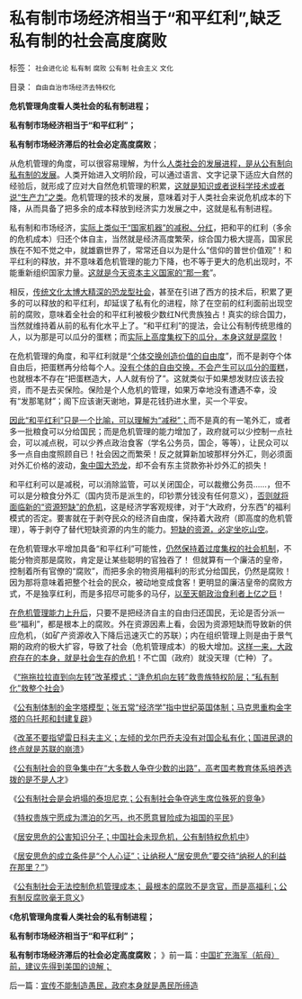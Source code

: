 # 私有制市场经济相当于“和平红利”,缺乏私有制的社会高度腐败

标签： `社会进化论` `私有制` `腐败` `公有制` `社会主义` `文化` 

目录： `自由自治市场经济去特权化`

**危机管理角度看人类社会的私有制进程；**

**私有制市场经济相当于“和平红利”；**

**私有制市场经济滞后的社会必定高度腐败**；

从危机管理的角度，可以很容易理解，为什么[人类社会的发展进程，是从公有制向私有制的发展](../../../2011/5/17/人类发展从公有制走向私有制.md)。人类开始进入文明阶段，可以通过语言、文字记录下适应大自然的经验后，就形成了应对大自然危机管理的积累，[这就是知识或者说科学技术或者说“生产力”之类](../../../2010/6/14/科学技术发明是第一自杀推动力.md)。危机管理的技术的发展，意味着对于人类社会来说危机成本的下降，从而具备了把多余的成本释放到经济实力发展之中，这就是私有制进程。

私有制和市场经济，[实际上类似于“国家机器”的减税、分红](../../../2010/4/7/后进民族无法威胁先进文明的生存.md)，把和平的红利（多余的危机成本）归还个体自主，当然就是经济高度繁荣，综合国力极大提高，国家民族在不知不觉之中，就雄霸世界了，常常还自以为是什么“信仰的普世价值观”！和平红利的释放，并不意味着危机管理的能力下降，也不等于更大的危机出现时，不能重新组织国家力量。[这就是今天资本主义国家的“那一套](../../../2009/5/16/市场和经济中的危机干预.md)”。

相反，[传统文化太博大精深的恐龙型社会](../../../2012/5/15/“统一大同”的社会就是衰落前的颠峰；.md)，甚至在引进了西方的技术后，积累了更多的可以释放的和平红利，却延误了私有化的进程，除了在空前的红利面前出现空前的腐败，意味着全社会的和平红利被极少数红N代贵族独占！真实的综合国力，当然就维持着从前的私有化水平上了。“和平红利”的提法，会让公有制传统思维的人，以为那是可以瓜分的蛋糕；而[实际上高度集权下的瓜分，本身这就是腐败](../../../2012/2/18/社会保障＝（国家税后保障＋私有制自主保障）.md)！

在危机管理的角度，和平红利就是“[个体交换创造价值的自由度](../../../2009/2/5/市场经济的自由交换原则不容争辩.md)”，而不是剥夺个体自由后，把蛋糕再分给每个人。[没有个体的自由交换，不会产生可以瓜分的蛋糕](../../../2009/6/26/自由是社会财富生产的源泉，左派注定是乌托邦.md)，也就根本不存在“把蛋糕造大，人人就有份了”。这就类似于如果想发财应该去投资，而不是去买保险。保险是个人危机的管理，如果万幸地没有遭遇不幸，没有“发那笔财”；阁下应该谢天谢地，算是花钱扔进水里，买一个平安。

[因此“和平红利”只是一个比喻，可以理解为“减税”；](../../../2012/2/7/不要将社会保障意识形态化；社会税后保障，不及个体自主保障.md)而不是真的有一笔外汇，或者多一批粮食可以分给国民；而是危机管理的能力增加了，政府就可以少控制一点社会，可以减点税，可以少养点政治食客（学名公务员，国企，等等），让民众可以多一点自由度照顾自已！社会因之而繁荣！反之就算新加坡那样分外汇，则必须面对外汇价格的波动，[象中国大恐龙](../../../2010/3/21/中国的民主要慢慢来！摸着石头过河是真理！.md)，却不会有东主贷款弥补炒外汇的损失！

和平红利可以是减税，可以消除监管，可以关闭国企，可以裁撤公务员……，但不可以是分粮食分外汇（国内货币是派生的，印钞票分钱没有任何意义），[否则就将面临新的“资源短缺”的危机](../../../2010/12/29/什么是完全竞争？租值和租值耗散.md)，这是经济学客观规律，对于“大政府，分东西”的福利模式的否定。要害就在于剥夺民众的经济自由度，保持着大政府（即高度的危机管理），等于剥夺了替代短缺资源的内生的能力。[短缺的资源，必定坐吃山空](../../../2010/12/29/平均短缺原理：物价上涨不回落！.md)。

在危机管理水平增加具备“和平红利”可能性，[仍然保持着过度集权的社会机制](../../../2010/3/28/大政府大福利公有制等同于“国民大家伙合份买消费”.md)，不能分物资那是腐败，肯定是让某些聪明的官独吞了！
但就算有一个廉洁的皇帝，控制着所有官僚的“腐败”，而把多余的物资用福利的形式分给国民，仍然是腐败！因为那将意味着把整个社会的民众，被动地变成食客！更明显的廉洁皇帝的腐败方式，不是独享红利，而是多招尽可能多的马仔，[以至天朝政治食利者上亿之巨](../../../2009/8/1/特权二八定律，特权总令社会负担最大化.md)！

[在危机管理能力上升后](../../../2010/1/21/国家是危机管理的工具.md)，只要不是把经济自主的自由归还国民，无论是否分派一些“福利”，都是根本上的腐败。外在资源因素上看，会因为资源短缺而导致新的供应危机，（如矿产资源收入下降后迅速灭亡的苏联）；内在组织管理上则是由于景气期的政府的极大扩容，导致了社会（危机管理成本）的极大增加。[这样一来，大政府存在的本身，就是社会生存的危机](../../../2011/1/8/当“居安思危”成为陋习.md)！不亡国（政府）就没天理（亡种）了。

《[“拖拖拉拉直到向左转”改革模式；“逢危机向左转”救贵族特权阶层；“私有制化”救整个社会](../../../2012/5/16/公有制改革模式“逢危机向左转”救的是贵族特权阶层.md)》

《[公有制体制的金字塔模型；张五常“经济学”指中世纪英国体制；马克思重构金字塔的乌托邦和封建复辟](../../../2012/5/16/公有制金字塔模型和张五常的经济学.md)》

《[改革不要指望雷日科夫主义；左倾的戈尔巴乔夫没有对国企私有化；国进民退的终点就是苏联的崩溃](../../../2012/5/16/改革不要“雷日科夫主义”.md)》

《[公有制社会的竞争集中在“大多数人争夺少数的出路”，高考国考教育体系培养选拨的是不是人才](../../../2012/5/17/高考国考教育体系培养选拨的不是人才.md)》

《[公有制社会是会坍塌的泰坦尼克；公有制社会争夺逃生席位殊死的竞争](../../../2012/5/17/坍沉的泰坦尼克号；争夺逃生席位的殊死竞争.md)》

《[特权贵族宁愿成为漂泊的乞丐，也不愿意冒险成为祖国的平民](../../../2012/5/17/《未来水世界》的《冰海沉船》的《卡勒比海盗》.md)》

《[居安思危的公害知识分子；中国社会未现危机，公有制特权危机中](../../../2013/12/12/居安思危的公害知识分子,“国企危机=经济危机”的概念偷换.md)》

《[居安思危的成立条件是“个人心证”；让纳税人“居安思危”要交待“纳税人的利益在那里？”](../../../2013/12/19/居安思危的成立条件,国企统统破产是纳税人之福.md)》

《[公有制社会无法控制危机管理成本；
最根本的腐败不是贪官，而是高福利；公有制反腐败毫无意义](../../../2013/12/21/公有制社会无法控制危机管理成本,最根本的腐败不是贪官.md)》

《**危机管理角度看人类社会的私有制进程；**

**私有制市场经济相当于“和平红利”；**

**私有制市场经济滞后的社会必定高度腐败**； 》前一篇：[中国扩充海军（航母）前，建议先得到美国的谅解；](../../../2013/12/22/中国扩充海军（航母）前，建议先得到美国的谅解；.md)

后一篇：[宣传不能制造愚民，政府本身就是愚民所缔造](../../../2013/12/23/宣传不能制造愚民，政府本身就是愚民所缔造.md)